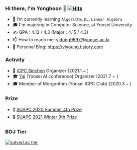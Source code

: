 ### Hi there, I'm Yonghoon 👋 [![Hits](https://hits.seeyoufarm.com/api/count/incr/badge.svg?url=https%3A%2F%2Fgithub.com%2Fyjdong9697&count_bg=%2379C83D&title_bg=%23555555&icon=&icon_color=%23E7E7E7&title=hits&edge_flat=false)](https://hits.seeyoufarm.com)

- 🌱 I’m currently learning `Algorithm`, `DL`, `Linear Algebra`
- 🎓 I'm majoring in Computer Science, at Yonsei University
- ✍️ GPA : 4.12 / 4.3 (Major : 4.15 / 4.3)
- 📫 How to reach me: yjdong9697@yonsei.ac.kr
- 📖 Personal Blog: https://viyoung.tistory.com

### Activity

- 🌱 [ICPC Sinchon](http://icpc-sinchon.github.io/) Organizer (2021.1 ~ )
- 🎓 [Yai](https://www.facebook.com/yonseiAI) (Yonsei AI conference) Organizer (2021.7 ~ )
- 🎓 Member of Morgorithm (Yonsei ICPC Club) (2020.3 ~ )


### Prize

- 🎖 [SUAPC 2020 Summer 4th Prize](https://icpc-sinchon.github.io/suapc)
- 🎖 [SUAPC 2021 Winter 9th Prize](https://icpc-sinchon.github.io/suapc)

### BOJ Tier

<p align="center">
  <a href="https://solved.ac/ficy">

  ![solved.ac tier](http://mazassumnida.wtf/api/pastel/generate_badge?boj=ficy)

  </a> 

</p>

